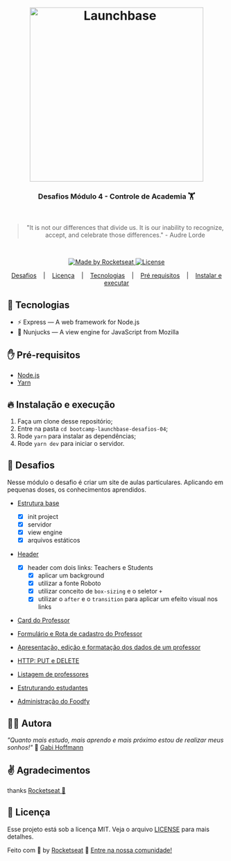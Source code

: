 <h1 align="center">
    <img alt="Launchbase" src="https://storage.googleapis.com/golden-wind/bootcamp-launchbase/logo.png" width="400px" />
</h1>
<h3 align="center">
  Desafios Módulo 4 - Controle de Academia 🏋️
</h3>
<br/>
<blockquote align="center">"It is not our differences that divide us. It is our inability to recognize, accept, and celebrate those differences." - Audre Lorde</blockquote>
<br/>
<p align="center">
  <a href="https://rocketseat.com.br">
    <img alt="Made by Rocketseat" src="https://img.shields.io/badge/made%20by-Rocketseat-%23F8952D">
  </a>
  <a href="LICENSE" >
    <img alt="License" src="https://img.shields.io/badge/license-MIT-%23F8952D">
  </a>
</p>

<p align="center">
    <a href="#rocket-desafios">Desafios</a>
    &nbsp;&nbsp;&nbsp;|&nbsp;&nbsp;&nbsp;
    <a href="#memo-licença">Licença</a>
    &nbsp;&nbsp;&nbsp;|&nbsp;&nbsp;&nbsp;
    <a href="#rocket-tecnologias">Tecnologias</a>
    &nbsp;&nbsp;&nbsp;|&nbsp;&nbsp;&nbsp;
    <a href="#hand-pré-requisitos">Pré requisitos</a>
    &nbsp;&nbsp;&nbsp;|&nbsp;&nbsp;&nbsp;
    <a href="#fire-instalação-e-execução">Instalar e executar</a>
</p>

## :rocket: Tecnologias

- ⚡ Express — A web framework for Node.js
- 🥷 Nunjucks — A view engine for JavaScript from Mozilla

## :hand: Pré-requisitos

- [Node.js](https://nodejs.org/en/)
- [Yarn](https://yarnpkg.com/pt-BR/docs/install)

## :fire: Instalação e execução

1. Faça um clone desse repositório;
2. Entre na pasta `cd bootcamp-launchbase-desafios-04`;
3. Rode `yarn` para instalar as dependências;
4. Rode `yarn dev` para iniciar o servidor.

## :rocket: Desafios

Nesse módulo o desafio é criar um site de aulas particulares. Aplicando em pequenas doses, os conhecimentos aprendidos.

- [Estrutura base]()
  - [x] init project
  - [x] servidor
  - [x] view engine
  - [x] arquivos estáticos
- [Header]()

  - [x] header com dois links: Teachers e Students
    - [x] aplicar um background
    - [x] utilizar a fonte Roboto
    - [x] utilizar conceito de `box-sizing` e o seletor `+`
    - [x] utilizar o `after` e o `transition` para aplicar um efeito visual nos links

- [Card do Professor]()
- [Formulário e Rota de cadastro do Professor]()
- [Apresentação, edição e formatação dos dados de um professor]()
- [HTTP: PUT e DELETE]()
- [Listagem de professores]()
- [Estruturando estudantes]()
- [Administração do Foodfy]()

## 👩‍💻 Autora

_"Quanto mais estudo, mais aprendo e mais próximo estou de realizar meus sonhos!"_ 🤍 [Gabi Hoffmann](https://www.linkedin.com/in/agfhoffmann)

## ✌️ Agradecimentos

thanks [Rocketseat 🚀](https://rocketseat.com.br/)

## :memo: Licença

Esse projeto está sob a licença MIT. Veja o arquivo [LICENSE](/LICENSE) para mais detalhes.

Feito com :purple_heart: by [Rocketseat](https://rocketseat.com.br) :wave: [Entre na nossa comunidade!](https://discordapp.com/invite/gCRAFhc)
